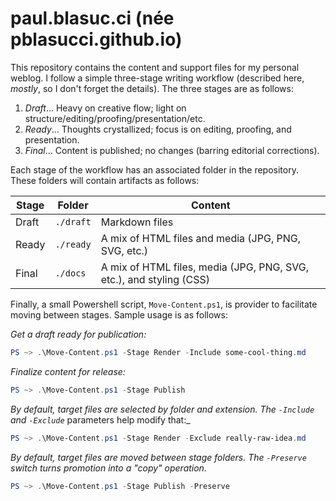 paul.blasuc.ci (née pblasucci.github.io)
===

This repository contains the content and support files for my personal weblog. I follow a simple three-stage writing
workflow (described here, _mostly_, so I don't forget the details). The three stages are as follows:

1.  _Draft_... Heavy on creative flow; light on structure/editing/proofing/presentation/etc.
1.  _Ready_... Thoughts crystallized; focus is on editing, proofing, and presentation.
1.  _Final_... Content is published; no changes (barring editorial corrections).

Each stage of the workflow has an associated folder in the repository. These folders will contain artifacts as follows:

Stage   | Folder    | Content
--------|-----------|--------------------------
Draft   | `./draft` | Markdown files
Ready   | `./ready`  | A mix of HTML files and media (JPG, PNG, SVG, etc.)
Final   | `./docs`   | A mix of HTML files, media (JPG, PNG, SVG, etc.), and styling (CSS)

Finally, a small Powershell script, `Move-Content.ps1`, is provider to facilitate moving between stages. Sample usage
is as follows:

_Get a draft ready for publication:_
```powershell
PS ~> .\Move-Content.ps1 -Stage Render -Include some-cool-thing.md
```

_Finalize content for release:_
```powershell
PS ~> .\Move-Content.ps1 -Stage Publish
```

_By default, target files are selected by folder and extension. The `-Include` and `-Exclude`_ parameters help modify that:_
```powershell
PS ~> .\Move-Content.ps1 -Stage Render -Exclude really-raw-idea.md
```

_By default, target files are moved between stage folders. The `-Preserve` switch turns promotion into a "copy" operation._
```powershell
PS ~> .\Move-Content.ps1 -Stage Publish -Preserve
```
